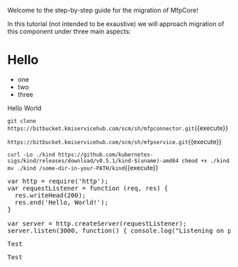 Welcome to the step-by-step guide for the migration of MfpCore!

In this tutorial (not intended to be exaustive) we will approach migration of this component under three main aspects:

 # Hello

 - one
 - two
 - three

  Hello World

`git clone https://bitbucket.kmiservicehub.com/scm/sh/mfpconnector.git`{{execute}}

`https://bitbucket.kmiservicehub.com/scm/sh/mfpservice.git`{{execute}}

`
curl -Lo ./kind https://github.com/kubernetes-sigs/kind/releases/download/v0.5.1/kind-$(uname)-amd64
chmod +x ./kind
mv ./kind /some-dir-in-your-PATH/kind
`{{execute}}

<pre class="file" data-filename="Dockerfile" data-target="replace" data-katacoda-layout="editor-terminal-split">var http = require('http');
var requestListener = function (req, res) {
  res.writeHead(200);
  res.end('Hello, World!');
}

var server = http.createServer(requestListener);
server.listen(3000, function() { console.log("Listening on port 3000")});
</pre>
          


<pre class="file" data-target="clipboard">Test</pre>
          


<pre class="file" data-target="regex???">Test</pre>
          




